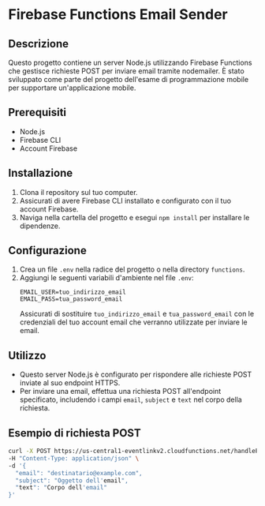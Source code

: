 # Firebase Functions Email Sender

## Descrizione
Questo progetto contiene un server Node.js utilizzando Firebase Functions che gestisce richieste POST per inviare email tramite nodemailer. È stato sviluppato come parte del progetto dell'esame di programmazione mobile per supportare un'applicazione mobile.

## Prerequisiti
- Node.js
- Firebase CLI
- Account Firebase

## Installazione
1. Clona il repository sul tuo computer.
2. Assicurati di avere Firebase CLI installato e configurato con il tuo account Firebase.
3. Naviga nella cartella del progetto e esegui `npm install` per installare le dipendenze.

## Configurazione
1. Crea un file `.env` nella radice del progetto o nella directory `functions`.
2. Aggiungi le seguenti variabili d'ambiente nel file `.env`:
   ```
   EMAIL_USER=tuo_indirizzo_email
   EMAIL_PASS=tua_password_email
   ```
   Assicurati di sostituire `tuo_indirizzo_email` e `tua_password_email` con le credenziali del tuo account email che verranno utilizzate per inviare le email.

## Utilizzo
- Questo server Node.js è configurato per rispondere alle richieste POST inviate al suo endpoint HTTPS.
- Per inviare una email, effettua una richiesta POST all'endpoint specificato, includendo i campi `email`, `subject` e `text` nel corpo della richiesta.

## Esempio di richiesta POST
```bash
curl -X POST https://us-central1-eventlinkv2.cloudfunctions.net/handlePostRequest \
-H "Content-Type: application/json" \
-d '{
  "email": "destinatario@example.com",
  "subject": "Oggetto dell'email",
  "text": "Corpo dell'email"
}'
```
